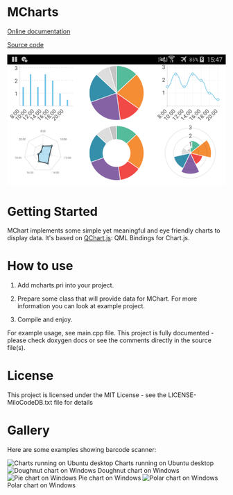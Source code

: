 MCharts
===

[Online documentation](https://docs.milosolutions.com/milo-code-db/mcharts)

[Source code](https://github.com/milosolutions/mcharts)

![MCharts on Android](doc/img/QmlChartsAndroidExample.png "MCharts at work")

# Getting Started

MChart implements some simple yet meaningful and eye friendly charts to display data. It's based on [QChart.js](https://github.com/jwintz/qchart.js): QML Bindings for Chart.js.

# How to use

1. Add mcharts.pri into your project.

2. Prepare some class that will provide data for MChart. For more information you can look at example project.

3. Compile and enjoy.

For example usage, see main.cpp file. This project is fully documented - please check doxygen docs or see the comments directly in the source file(s).

# License 

This project is licensed under the MIT License - see the LICENSE-MiloCodeDB.txt file for details

# Gallery

Here are some examples showing barcode scanner:

<img src="QmlChartsGoldPriceHistory.png" alt="Charts running on Ubuntu desktop" style="width: 650px;"/>
Charts running on Ubuntu desktop


<img src="QmlChartsWindowsDoughnutExample.png" alt="Doughnut chart on Windows" style="width: 650px;"/>
Doughnut chart on Windows


<img src="QmlChartsWindowsPieExample.png" alt="Pie chart on Windows" style="width: 650px;"/>
Pie chart on Windows


<img src="QmlChartsWindowsPolarExample.png" alt="Polar chart on Windows" style="width: 650px;"/>
Polar chart on Windows
